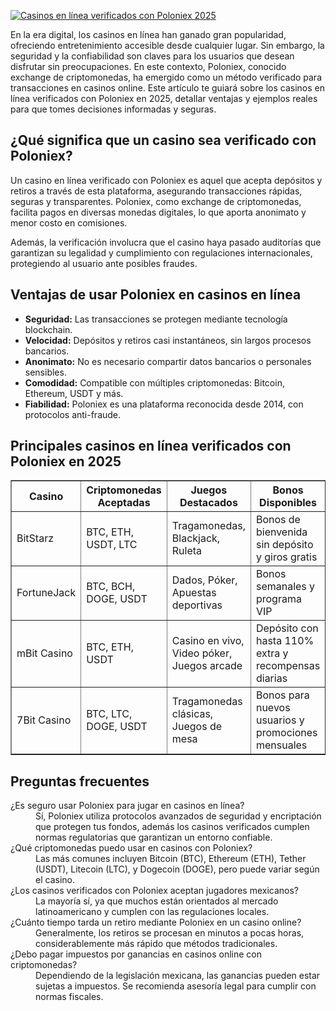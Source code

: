 [![Casinos en línea verificados con Poloniex 2025](https://123-caf.pages.dev/gitsignup.png)](https://vrmoo.ru/Bt82HjjY)

<p>En la era digital, los casinos en línea han ganado gran popularidad, ofreciendo entretenimiento accesible desde cualquier lugar. Sin embargo, la seguridad y la confiabilidad son claves para los usuarios que desean disfrutar sin preocupaciones. En este contexto, Poloniex, conocido exchange de criptomonedas, ha emergido como un método verificado para transacciones en casinos online. Este artículo te guiará sobre los casinos en línea verificados con Poloniex en 2025, detallar ventajas y ejemplos reales para que tomes decisiones informadas y seguras.</p>  <h2>¿Qué significa que un casino sea verificado con Poloniex?</h2> <p>Un casino en línea verificado con Poloniex es aquel que acepta depósitos y retiros a través de esta plataforma, asegurando transacciones rápidas, seguras y transparentes. Poloniex, como exchange de criptomonedas, facilita pagos en diversas monedas digitales, lo que aporta anonimato y menor costo en comisiones.</p>  <p>Además, la verificación involucra que el casino haya pasado auditorías que garantizan su legalidad y cumplimiento con regulaciones internacionales, protegiendo al usuario ante posibles fraudes.</p>  <h2>Ventajas de usar Poloniex en casinos en línea</h2> <ul> <li><strong>Seguridad:</strong> Las transacciones se protegen mediante tecnología blockchain.</li> <li><strong>Velocidad:</strong> Depósitos y retiros casi instantáneos, sin largos procesos bancarios.</li> <li><strong>Anonimato:</strong> No es necesario compartir datos bancarios o personales sensibles.</li> <li><strong>Comodidad:</strong> Compatible con múltiples criptomonedas: Bitcoin, Ethereum, USDT y más.</li> <li><strong>Fiabilidad:</strong> Poloniex es una plataforma reconocida desde 2014, con protocolos anti-fraude.</li> </ul>  <h2>Principales casinos en línea verificados con Poloniex en 2025</h2> <table border="1" cellpadding="5" cellspacing="0" style="border-collapse: collapse; width: 100%;"> <thead> <tr> <th>Casino</th> <th>Criptomonedas Aceptadas</th> <th>Juegos Destacados</th> <th>Bonos Disponibles</th> </tr> </thead> <tbody> <tr> <td>BitStarz</td> <td>BTC, ETH, USDT, LTC</td> <td>Tragamonedas, Blackjack, Ruleta</td> <td>Bonos de bienvenida sin depósito y giros gratis</td> </tr> <tr> <td>FortuneJack</td> <td>BTC, BCH, DOGE, USDT</td> <td>Dados, Póker, Apuestas deportivas</td> <td>Bonos semanales y programa VIP</td> </tr> <tr> <td>mBit Casino</td> <td>BTC, ETH, USDT</td> <td>Casino en vivo, Video póker, Juegos arcade</td> <td>Depósito con hasta 110% extra y recompensas diarias</td> </tr> <tr> <td>7Bit Casino</td> <td>BTC, LTC, DOGE, USDT</td> <td>Tragamonedas clásicas, Juegos de mesa</td> <td>Bonos para nuevos usuarios y promociones mensuales</td> </tr> </tbody> </table>  <h2>Preguntas frecuentes</h2> <dl> <dt>¿Es seguro usar Poloniex para jugar en casinos en línea?</dt> <dd>Sí, Poloniex utiliza protocolos avanzados de seguridad y encriptación que protegen tus fondos, además los casinos verificados cumplen normas regulatorias que garantizan un entorno confiable.</dd>  <dt>¿Qué criptomonedas puedo usar en casinos con Poloniex?</dt> <dd>Las más comunes incluyen Bitcoin (BTC), Ethereum (ETH), Tether (USDT), Litecoin (LTC), y Dogecoin (DOGE), pero puede variar según el casino.</dd>  <dt>¿Los casinos verificados con Poloniex aceptan jugadores mexicanos?</dt> <dd>La mayoría sí, ya que muchos están orientados al mercado latinoamericano y cumplen con las regulaciones locales.</dd>  <dt>¿Cuánto tiempo tarda un retiro mediante Poloniex en un casino online?</dt> <dd>Generalmente, los retiros se procesan en minutos a pocas horas, considerablemente más rápido que métodos tradicionales.</dd>  <dt>¿Debo pagar impuestos por ganancias en casinos online con criptomonedas?</dt> <dd>Dependiendo de la legislación mexicana, las ganancias pueden estar sujetas a impuestos. Se recomienda asesoría legal para cumplir con normas fiscales.</dd> </dl>